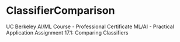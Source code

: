 # ClassifierComparison
UC Berkeley AI/ML Course - Professional Certificate ML/AI - Practical Application Assignment 17.1: Comparing Classifiers
